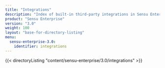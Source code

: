 ```yaml
---
title: "Integrations"
description: "Index of built-in third-party integrations in Sensu Enterprise."
product: "Sensu Enterprise"
version: "3.0"
weight: 100
layout: "base-for-directory-listing"
menu:
  sensu-enterprise-3.0:
    identifier: integrations
---
```


{{< directoryListing "content/sensu-enterprise/3.0/integrations" >}}
